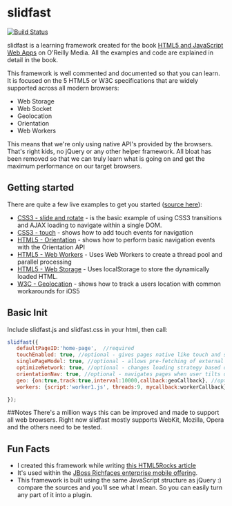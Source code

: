 # slidfast #
[![Build Status](https://secure.travis-ci.org/slidfast/slidfast.png)](http://travis-ci.org/slidfast/slidfast)

slidfast is a learning framework created for the book [HTML5 and JavaScript Web Apps](http://shop.oreilly.com/product/0636920024088.do) on O'Reilly Media.
All the examples and code are explained in detail in the book.

This framework is well commented and documented so that you can learn. It is focused on the 5
HTML5 or W3C specifications that are widely supported across all modern browsers:

* Web Storage
* Web Socket
* Geolocation
* Orientation
* Web Workers

This means that we're only using native API's provided by the browsers. That's right kids, no jQuery or any other helper framework. All bloat has been removed so that we can
truly learn what is going on and get the maximum performance on our target browsers.

## Getting started
There are quite a few live examples to get you started ([source here](example/)):
* [CSS3 - slide and rotate](http://www.html5e.org/example/index.html) - is the basic example of using CSS3 transitions and AJAX loading to navigate within a single DOM.
* [CSS3 - touch](http://www.html5e.org/example/touch/) - shows how to add touch events for navigation
* [HTML5 - Orientation](http://www.html5e.org/example/orientation/) - shows how to perform basic navigation events with the Orientation API
* [HTML5 - Web Workers](http://www.html5e.org/example/workers/) - Uses Web Workers to create a thread pool and parallel processing
* [HTML5 - Web Storage](http://www.html5e.org/example/index.html) - Uses localStorage to store the dynamically loaded HTML.
* [W3C - Geolocation](http://www.html5e.org/example/geo) - shows how to track a users location with common workarounds for iOS5

## Basic Init
Include slidfast.js and slidfast.css in your html, then call:
```javascript
slidfast({
   defaultPageID:'home-page',  //required
   touchEnabled: true, //optional - gives pages native like touch and swipe functionality
   singlePageModel: true, //optional - allows pre-fetching of external links
   optimizeNetwork: true, //optional - changes loading strategy based on network type (3G, Edge, wifi, etc...)
   orientationNav: true, //optional - navigates pages when user tilts device with accelerometer
   geo: {on:true,track:true,interval:10000,callback:geoCallback}, //optional - basic Geolocation tracking
   workers: {script:'worker1.js', threads:9, mycallback:workerCallback} //optional - Web Worker thread pool

});
```

##Notes
There's a million ways this can be improved and made to support all web browsers. Right now slidfast mostly supports WebKit, Mozilla, Opera and the others need to be tested.

## Fun Facts
* I created this framework while writing [this HTML5Rocks article](http://www.html5rocks.com/en/mobile/optimization-and-performance/)
* It's used within the [JBoss Richfaces enterprise mobile offering](https://github.com/richfaces/components/tree/develop/mobile-compatibility).
* This framework is built using the same JavaScript structure as jQuery :) compare the sources and you'll see what I mean. So you can easily turn any part of it into a plugin.